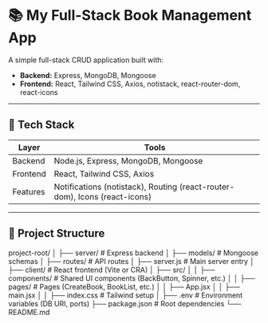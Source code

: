 # 📚 My Full-Stack Book Management App

A simple full-stack CRUD application built with:
- **Backend:** Express, MongoDB, Mongoose
- **Frontend:** React, Tailwind CSS, Axios, notistack, react-router-dom, react-icons

---

## 🚀 Tech Stack

| Layer     | Tools                                  |
|-----------|----------------------------------------|
| Backend   | Node.js, Express, MongoDB, Mongoose    |
| Frontend  | React, Tailwind CSS, Axios             |
| Features  | Notifications (notistack), Routing (react-router-dom), Icons (react-icons) |

---

## 📂 Project Structure

project-root/
│
├── server/ # Express backend
│ ├── models/ # Mongoose schemas
│ ├── routes/ # API routes
│ ├── server.js # Main server entry
│
├── client/ # React frontend (Vite or CRA)
│ ├── src/
│ │ ├── components/ # Shared UI components (BackButton, Spinner, etc.)
│ │ ├── pages/ # Pages (CreateBook, BookList, etc.)
│ │ ├── App.jsx
│ │ ├── main.jsx
│ │ ├── index.css # Tailwind setup
│
├── .env # Environment variables (DB URI, ports)
├── package.json # Root dependencies
└── README.md